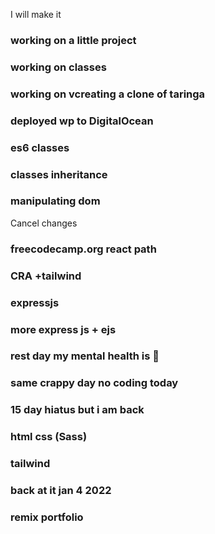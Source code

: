 I will make it

### working on a little project

### working on classes

### working on vcreating a clone of taringa

### deployed wp to DigitalOcean

### es6 classes

### classes inheritance

### manipulating dom
Cancel changes
### freecodecamp.org react path

### CRA +tailwind

### expressjs

### more express js + ejs

### rest day my mental health is 💩 

### same crappy day no coding today

### 15 day hiatus but i am back

### html css (Sass)

### tailwind


### back at it jan 4 2022

### remix portfolio
